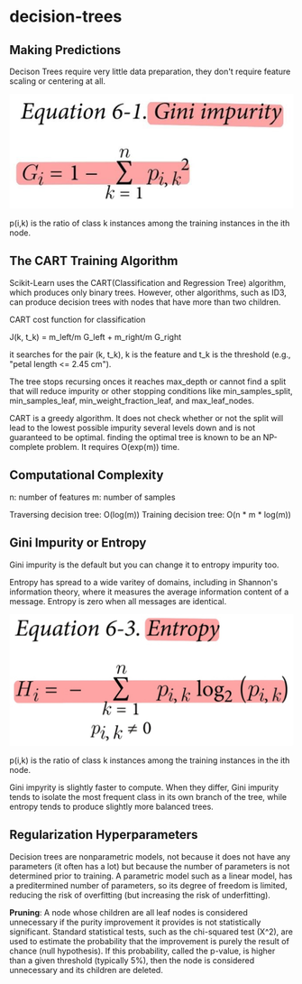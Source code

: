 # decision-trees

## Making Predictions
Decison Trees require very little data preparation, they don't require feature scaling or centering at all.

![images/gini.png](images/gini.jpg)

p(i,k) is the ratio of class k instances among the training instances in the ith node.

## The CART Training Algorithm
Scikit-Learn uses the CART(Classification and Regression Tree) algorithm, which produces only binary trees. However, other algorithms, such as ID3, can produce decision trees with nodes that have more than two children.

CART cost function for classification

J(k, t_k) = m_left/m G_left + m_right/m G_right

it searches for the pair (k, t_k), k is the feature and t_k is the threshold (e.g., "petal length <= 2.45 cm").

The tree stops recursing onces it reaches max_depth or cannot find a split that will reduce impurity or other stopping conditions like min_samples_split, min_samples_leaf, min_weight_fraction_leaf, and max_leaf_nodes.

CART is a greedy algorithm. It does not check whether or not the split will lead to the lowest possible impurity several levels down and is not guaranteed to be optimal. finding the optimal tree is known to be an NP-complete problem. It requires O(exp(m)) time.

## Computational Complexity
n: number of features
m: number of samples

Traversing decision tree: O(log(m))
Training decision tree: O(n * m * log(m))

## Gini Impurity or Entropy
Gini impurity is the default but you can change it to entropy impurity too.

Entropy has spread to a wide varitey of domains, including in Shannon's information theory, where it measures the average information content of a message. Entropy is zero when all messages are identical.

![images/entropy.jpg](images/entropy.jpg)

p(i,k) is the ratio of class k instances among the training instances in the ith node.

Gini impyrity is slightly faster to compute. When they differ, Gini impurity tends to isolate the most frequent class in its own branch of the tree, while entropy tends to produce slightly more balanced trees.

## Regularization Hyperparameters
Decision trees are nonparametric models, not because it does not have any parameters (it often has a lot) but because the number of parameters is not determined prior to training. A parametric model such as a linear model, has a preditermined number of parameters, so its degree of freedom is limited, reducing the risk of overfitting (but increasing the risk of underfitting).

**Pruning**: A node whose children are all leaf nodes is considered unnecessary if the purity improvement it provides is not statistically significant. Standard statistical tests, such as the chi-squared test (X^2), are used to estimate the probability that the improvement is purely the result of chance (null hypothesis). If this probability, called the p-value, is higher than a given threshold (typically 5%), then the node is considered unnecessary and its children are deleted.


